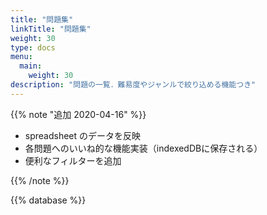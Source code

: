 ```yaml
---
title: "問題集"
linkTitle: "問題集"
weight: 30
type: docs
menu:
  main:
    weight: 30
description: "問題の一覧．難易度やジャンルで絞り込める機能つき"
---
```


{{% note "追加 2020-04-16" %}}

- spreadsheet のデータを反映
- 各問題へのいいね的な機能実装（indexedDBに保存される）
- 便利なフィルターを追加

{{% /note %}}

{{% database %}}
